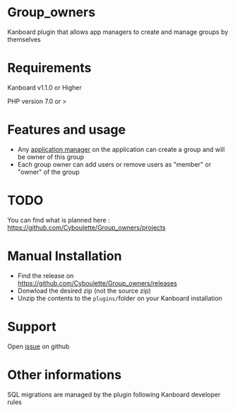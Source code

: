 # Group_owners
Kanboard plugin that allows app managers to create and manage groups by themselves

# Requirements
Kanboard v1.1.0 or Higher

PHP version 7.0 or >

# Features and usage
* Any [application manager](https://docs.kanboard.org/en/latest/user_guide/users.html#application-roles) on the application can create a group and will be owner of this group
* Each group owner can add users or remove users as "member" or "owner" of the group

# TODO
You can find what is planned here : https://github.com/Cyboulette/Group_owners/projects

# Manual Installation
- Find the release on https://github.com/Cyboulette/Group_owners/releases
- Donwload the desired zip (not the source zip)
- Unzip the contents to the `plugins/`folder on your Kanboard installation

# Support
Open [issue](https://github.com/Cyboulette/Group_owners/issues) on github

# Other informations

SQL migrations are managed by the plugin following Kanboard developer rules
